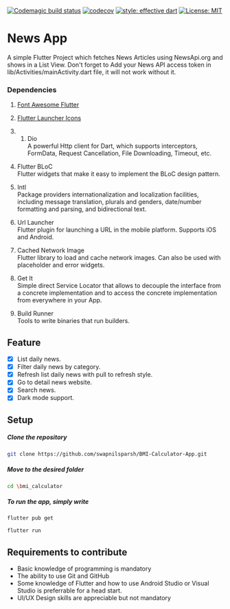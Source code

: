 [![Codemagic build status](https://api.codemagic.io/apps/5e93249b1838ac3d3e52a5bc/5e93249b1838ac3d3e52a5bb/status_badge.svg)](https://codemagic.io/apps/5e93249b1838ac3d3e52a5bc/5e93249b1838ac3d3e52a5bb/latest_build)
[![codecov](https://codecov.io/gh/CoderJava/Flutter-News-App/branch/dev-v2.0.0/graph/badge.svg)](https://codecov.io/gh/CoderJava/Flutter-News-App)
[![style: effective dart](https://img.shields.io/badge/style-effective_dart-40c4ff.svg)](https://github.com/tenhobi/effective_dart)
[![License: MIT](https://img.shields.io/badge/license-MIT-purple.svg)](https://opensource.org/licenses/MIT)
# News App

A simple Flutter Project which fetches News Articles using NewsApi.org and shows in a List View. Don't forget to Add your News API access token in lib/Activities/mainActivity.dart file, it will not work without it.

<!--
##### Download APK
<pre><a href=""></a></pre>
-->
  
### Dependencies

1. [Font Awesome Flutter](https://pub.dev/packages/font_awesome_flutter)

2. [Flutter Launcher Icons](https://pub.dev/packages/flutter_launcher_icons)
3. 1. Dio<br />
A powerful Http client for Dart, which supports interceptors, FormData, Request Cancellation, File Downloading, Timeout, etc.
4. Flutter BLoC<br />
Flutter widgets that make it easy to implement the BLoC design pattern.
5. Intl<br />
Package providers internationalization and localization facilities, including message translation, plurals and genders, date/number formatting and parsing, and bidirectional text.
6. Url Launcher<br />
Flutter plugin for launching a URL in the mobile platform. Supports iOS and Android.
7. Cached Network Image<br />
Flutter library to load and cache network images. Can also be used with placeholder and error widgets.
8. Get It<br />
Simple direct Service Locator that allows to decouple the interface from a concrete implementation and to access the concrete implementation from everywhere in your App.
9. Build Runner<br />
Tools to write binaries that run builders.

## Feature
- [X] List daily news.
- [X] Filter daily news by category.
- [X] Refresh list daily news with pull to refresh style.
- [X] Go to detail news website.
- [X] Search news.
- [X] Dark mode support.

## Setup

  ##### Clone the repository
```bash
git clone https://github.com/swapnilsparsh/BMI-Calculator-App.git
```
  ##### Move to the desired folder
```bash
cd \bmi_calculator
```

  ##### To run the app, simply write
```bash
flutter pub get
```

```bash
flutter run
```

## Requirements to contribute

- Basic knowledge of programming is mandatory
- The ability to use Git and GitHub
- Some knowledge of Flutter and how to use Android Studio or Visual Studio is preferrable for a head start.
- UI/UX Design skills are appreciable but not mandatory
</a>

